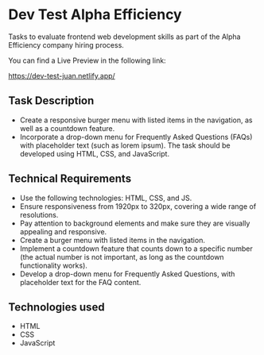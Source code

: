# Dev Test Alpha Efficiency

Tasks to evaluate frontend web development skills as part of the Alpha Efficiency company hiring process.

You can find a Live Preview in the following link:

https://dev-test-juan.netlify.app/ 

## Task Description

 - Create a responsive burger menu with listed items in the navigation, as well as a countdown feature.
 - Incorporate a drop-down menu for Frequently Asked Questions (FAQs) with placeholder text (such as lorem ipsum). The task should be developed using HTML, CSS, and JavaScript.

## Technical Requirements

- Use the following technologies: HTML, CSS, and JS.
- Ensure responsiveness from 1920px to 320px, covering a wide range of resolutions.
- Pay attention to background elements and make sure they are visually appealing and responsive.
- Create a burger menu with listed items in the navigation.
- Implement a countdown feature that counts down to a specific number (the actual number is not important, as long as the countdown functionality works).
- Develop a drop-down menu for Frequently Asked Questions, with placeholder text for the FAQ content.

## Technologies used

- HTML
- CSS 
- JavaScript




